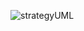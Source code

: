 ![strategyUML](https://github.com/Ariane-Sousa/bertoti/assets/108765052/1bc99f95-0d5e-49ad-828c-b5310b4bd48b)
